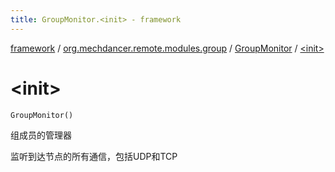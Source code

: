 ```yaml
---
title: GroupMonitor.<init> - framework
---
```


[framework](../../index.html) / [org.mechdancer.remote.modules.group](../index.html) / [GroupMonitor](index.html) / [&lt;init&gt;](./-init-.html)

# &lt;init&gt;

`GroupMonitor()`

组成员的管理器

监听到达节点的所有通信，包括UDP和TCP

